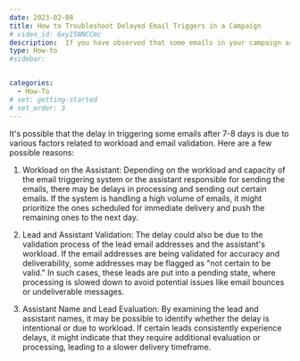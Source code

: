 ```yaml
---
date: 2023-02-08
title: How to Troubleshoot Delayed Email Triggers in a Campaign
# video_id: 6xyI5NNCCmc
description:  If you have observed that some emails in your campaign are being triggered after a significant delay of 7-8 days, it's essential to investigate the reasons behind this issue. This how-to guide will provide steps to troubleshoot and understand the potential causes of the delayed email triggers.
type: How-to
#sidebar:


categories:
  - How-To
# set: getting-started
# set_order: 3
---
```

It's possible that the delay in triggering some emails after 7-8 days is due to various factors related to workload and email validation. Here are a few possible reasons:

1. Workload on the Assistant: Depending on the workload and capacity of the email triggering system or the assistant responsible for sending the emails, there may be delays in processing and sending out certain emails. If the system is handling a high volume of emails, it might prioritize the ones scheduled for immediate delivery and push the remaining ones to the next day.

2. Lead and Assistant Validation: The delay could also be due to the validation process of the lead email addresses and the assistant's workload. If the email addresses are being validated for accuracy and deliverability, some addresses may be flagged as "not certain to be valid." In such cases, these leads are put into a pending state, where processing is slowed down to avoid potential issues like email bounces or undeliverable messages.

3. Assistant Name and Lead Evaluation: By examining the lead and assistant names, it may be possible to identify whether the delay is intentional or due to workload. If certain leads consistently experience delays, it might indicate that they require additional evaluation or processing, leading to a slower delivery timeframe.


